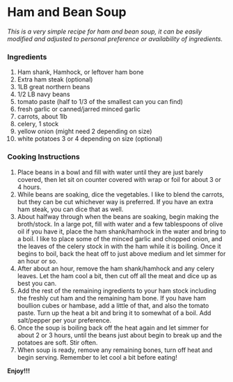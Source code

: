 # Ham and Bean Soup

*This is a very simple recipe for ham and bean soup, it can be easily modified and adjusted to personal preference or availability of ingredients.*

### Ingredients
1. Ham shank, Hamhock, or leftover ham bone
2. Extra ham steak (optional)
3. 1LB great northern beans
4. 1/2 LB navy beans
5. tomato paste (half to 1/3 of the smallest can you can find)
6. fresh garlic or canned/jarred minced garlic
7. carrots, about 1lb
8. celery, 1 stock
9. yellow onion (might need 2 depending on size)
10. white potatoes 3 or 4 depending on size (optional)

### Cooking Instructions

1. Place beans in a bowl and fill with water until they are just barely covered, then let sit on counter covered with wrap or foil for about 3 or 4 hours.
2. While beans are soaking, dice the vegetables. I like to blend the carrots, but they can be cut whichever way is preferred. If you have an extra ham steak, you can dice that as well.
3. About halfway through when the beans are soaking, begin making the broth/stock. In a large pot, fill with water and a few tablespoons of olive oil if you have it, place the ham shank/hamhock in the water and bring to a boil. I like to place some of the minced garlic and chopped onion, and the leaves of the celery stock in with the ham while it is boiling. Once it begins to boil, back the heat off to just above medium and let simmer for an hour or so.
4. After about an hour, remove the ham shank/hamhock and any celery leaves. Let the ham cool a bit, then cut off all the meat and dice up as best you can. 
5. Add the rest of the remaining ingredients to your ham stock including the freshly cut ham and the remaining ham bone. If you have ham boullion cubes or hambase, add a little of that, and also the tomato paste. Turn up the heat a bit and bring it to somewhat of a boil. Add salt/pepper per your preference.
6. Once the soup is boiling back off the heat again and let simmer for about 2 or 3 hours, until the beans just about begin to break up and the potatoes are soft. Stir often. 
7. When soup is ready, remove any remaining bones, turn off heat and begin serving. Remember to let cool a bit before eating!

**Enjoy!!!**

